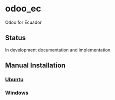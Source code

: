 # odoo_ec
Odoo for Ecuador

## Status
In development documentation and implementation

## Manual Installation
### [Ubuntu](./doc/install/ubuntu/README.md)
### Windows